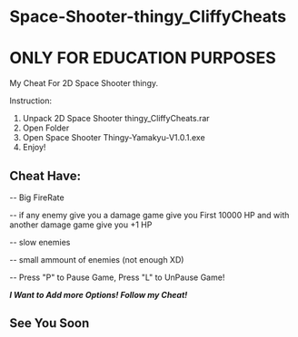 # Space-Shooter-thingy_CliffyCheats
# ONLY FOR EDUCATION PURPOSES
My Cheat For 2D Space Shooter thingy.

Instruction:

1. Unpack 2D Space Shooter thingy_CliffyCheats.rar
2. Open Folder
3. Open Space Shooter Thingy-Yamakyu-V1.0.1.exe
4. Enjoy!

Cheat Have:
-
-- Big FireRate 

-- if any enemy give you a damage game give you First 10000 HP and with another damage game give you +1 HP 

-- slow enemies 

-- small ammount of enemies (not enough XD)

-- Press "P" to Pause Game, Press "L" to UnPause Game! 


***I Want to Add more Options! Follow my Cheat!***

See You Soon
-




